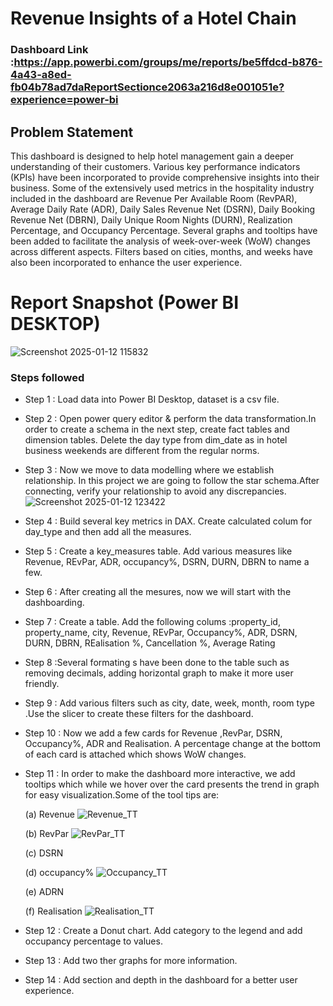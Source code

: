 

# Revenue Insights of a Hotel Chain

### Dashboard Link :https://app.powerbi.com/groups/me/reports/be5ffdcd-b876-4a43-a8ed-fb04b78ad7daReportSectionce2063a216d8e001051e?experience=power-bi

## Problem Statement

This dashboard is designed to help hotel management gain a deeper understanding of their customers. Various key performance indicators (KPIs) have been incorporated to provide comprehensive insights into their business. Some of the extensively used metrics in the hospitality industry included in the dashboard are Revenue Per Available Room (RevPAR), Average Daily Rate (ADR), Daily Sales Revenue Net (DSRN), Daily Booking Revenue Net (DBRN), Daily Unique Room Nights (DURN), Realization Percentage, and Occupancy Percentage. Several graphs and tooltips have been added to facilitate the analysis of week-over-week (WoW) changes across different aspects. Filters based on cities, months, and weeks have also been incorporated to enhance the user experience.

# Report Snapshot (Power BI DESKTOP)
![Screenshot 2025-01-12 115832](https://github.com/user-attachments/assets/d2c18aca-256f-491c-be26-5e74f66cd0f7)

### Steps followed 

- Step 1 : Load data into Power BI Desktop, dataset is a csv file.
- Step 2 : Open power query editor & perform the data transformation.In order to create a schema in the next step, create fact tables and dimension tables. Delete the day type from dim_date as in hotel business weekends are different from the regular norms.
- Step 3 : Now we move to data modelling where we establish relationship. In this project we are going to follow the star schema.After connecting, verify your relationship to avoid any discrepancies. ![Screenshot 2025-01-12 123422](https://github.com/user-attachments/assets/cf030ef9-6285-48c3-8084-0b0064302d67)


- Step 4 : Build several key metrics in DAX. Create calculated colum for day_type and then add all the measures.
- Step 5 : Create a key_measures table. Add various measures like Revenue, REvPar, ADR, occupancy%, DSRN, DURN, DBRN to name a few.
- Step 6 : After creating all the mesures, now we will start with the dashboarding. 
- Step 7 : Create a table. Add the following colums :property_id, property_name, city, Revenue, REvPar, Occupancy%, ADR, DSRN, DURN, DBRN, REalisation %, Cancellation %, Average Rating
- Step 8 :Several formating s have been done to the table such as removing decimals, adding horizontal graph to make it more user friendly.
- Step 9 : Add various filters such as city, date, week, month, room type .Use the slicer to create these filters for the dashboard.
           
- Step 10 :  Now we add a few cards for Revenue ,RevPar, DSRN, Occupancy%, ADR and Realisation. A percentage change at the bottom of each card is attached which shows WoW changes.

- Step 11 : In order to make the dashboard more interactive, we add tooltips which while we hover over the card presents the trend in graph for easy visualization.Some of the tool tips are:

  (a) Revenue ![Revenue_TT](https://github.com/user-attachments/assets/26272c2c-8325-44a2-9427-cf0f37bda9c5)

  (b) RevPar ![RevPar_TT](https://github.com/user-attachments/assets/0f535aff-8336-4748-bbb8-f518152801ac)

  
  (c) DSRN
  
  (d) occupancy% ![Occupancy_TT](https://github.com/user-attachments/assets/ff480451-1be4-4fe5-b828-3fdca14c0f14)

  
  (e) ADRN
  
  (f) Realisation ![Realisation_TT](https://github.com/user-attachments/assets/5ae6fbaa-4e01-4b1b-b96f-3ab48e1b4a45)




- Step 12 : Create a Donut chart. Add category to the legend and add occupancy percentage to values.
- Step 13 : Add two ther graphs for more information.
- Step 14 : Add section and depth in the dashboard for a better user experience.

